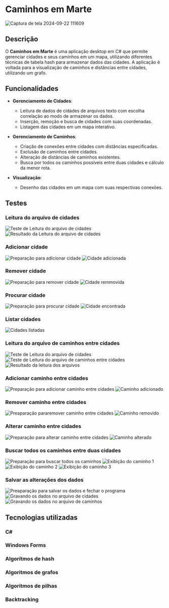 # Caminhos em Marte

![Captura de tela 2024-09-22 111609](https://github.com/user-attachments/assets/20dd5639-985e-4ca1-ab74-de51dabc6afa)

## Descrição

O **Caminhos em Marte** é uma aplicação desktop em C# que permite gerenciar cidades e seus caminhos em um mapa, utilizando diferentes técnicas de tabela hash para armazenar dados das cidades. A aplicação é voltada para a visualização de caminhos e distâncias entre cidades, utilizando um grafo.

## Funcionalidades

- **Gerenciamento de Cidades**:
  - Leitura de dados de cidades de arquivos texto com escolha correlação ao modo de armazenar os dados.
  - Inserção, remoção e busca de cidades com suas coordenadas.
  - Listagem das cidades em um mapa interativo.

- **Gerenciamento de Caminhos**:
  - Criação de conexões entre cidades com distâncias especificadas.
  - Exclusão de caminhos entre cidades.
  - Alteração de distâncias de caminhos existentes.
  - Busca por todos os caminhos possíveis entre duas cidades e cálculo da menor rota.

- **Visualização**:
  - Desenho das cidades em um mapa com suas respectivas conexões.

## Testes

### Leitura do arquivo de cidades
<img src="https://github.com/user-attachments/assets/5c994d2b-c67a-4898-92d9-fa2899354233" alt="Teste de Leitura do arquivo de cidades">
<img src="https://github.com/user-attachments/assets/c84ac8e3-4014-4635-82b9-fa4b97b5690f" alt="Resultado da Leitura do arquivo de cidades">

### Adicionar cidade
<img src="https://github.com/user-attachments/assets/c1bdc0f6-bc78-4b8e-bd08-1c6b88939741" alt="Preparação para adicionar cidade">
<img src="https://github.com/user-attachments/assets/797bfdb8-d4ea-40a8-85c5-2e04a8661072" alt="Cidade adicionada">

### Remover cidade
<img src="https://github.com/user-attachments/assets/bd0c105a-da3f-426f-9076-dfd4a9568d7a" alt="Preparação para remover cidade">
<img src="https://github.com/user-attachments/assets/0420cbdb-36b1-47f2-9127-de6b3accef02" alt="Cidade remmovida">

### Procurar cidade
<img src="https://github.com/user-attachments/assets/008dabeb-f570-4401-9f40-8d5c8cb1a7df" alt="Preparação para procurar cidade">
<img src="https://github.com/user-attachments/assets/0bafb991-bb2e-411d-ba14-c3a579a634a4" alt="Cidade encontrada">

### Listar cidades
<img src="https://github.com/user-attachments/assets/d6eb77c1-3f38-452e-9006-b86bf2abadb9" alt="Cidades listadas">

### Leitura do arquivo de caminhos entre cidades
<img src="https://github.com/user-attachments/assets/4042ce4d-7252-4990-8295-5c0c6c5421ef" alt="Teste de Leitura do arquivo de cidades">
<img src="https://github.com/user-attachments/assets/3ecf4cd8-2324-4988-94f2-6c3a9f304c7c" alt="Teste de Leitura do arquivo de caminhos entre cidades">
<img src="https://github.com/user-attachments/assets/1545517f-c69f-489e-bb33-d57fb751cf54" alt="Resultado da leitura dos arquivos">

### Adicionar caminho entre cidades
<img src="https://github.com/user-attachments/assets/4d31c81c-605e-42fb-a2d3-73831e1570f6" alt="Preparação para adicionar caminho entre cidades">
<img src="https://github.com/user-attachments/assets/b5eedc61-8afc-4a84-868d-cab9d9b0add6" alt="Caminho adicionado">

### Remover caminho entre cidades
<img src="https://github.com/user-attachments/assets/f6b9ca93-4f4e-46c6-9826-255383eca187" alt="Preaparação pararemover caminho entre cidades">
<img src="https://github.com/user-attachments/assets/4ecfaa6b-4f91-4cbc-b472-52b754744529" alt="Caminho removido">

### Alterar caminho entre cidades
<img src="https://github.com/user-attachments/assets/d5d545f2-98da-4dc0-b02f-c302347a8a26" alt="Preparação para alterar caminho entre cidades">
<img src="https://github.com/user-attachments/assets/7c8c2f66-5584-4fc4-8140-c9777fb93509" alt="Caminho alterado">

### Buscar todos os caminhos entre duas cidades
<img src="https://github.com/user-attachments/assets/d0e06e2b-44ff-4285-86ae-825c9925f4bc" alt="Preparação para buscar todos os caminhos">
<img src="https://github.com/user-attachments/assets/1caecfb8-1e31-44e6-a517-21d1af547dc5" alt="Exibição do caminho 1">
<img src="https://github.com/user-attachments/assets/1bc3e669-03e8-4c00-826a-adcc980c7e6e" alt="Exibição do caminho 2">
<img src="https://github.com/user-attachments/assets/ce2e478b-8377-4bd7-9b26-53ee3f36f8f4" alt="Exibição do caminho 3">

### Salvar as alterações dos dados
<img src="https://github.com/user-attachments/assets/75379d2d-145b-4a42-8279-44b7bcb3938e" alt="Preaparação para salvar os dados e fechar o programa">
<img src="https://github.com/user-attachments/assets/34cb73cc-f9a3-465e-acf9-d1f5bf97e7cb" alt="Gravando os dados no arquivo de cidades">
<img src="https://github.com/user-attachments/assets/67d11611-35a2-4281-9003-f0c688b9193b" alt="Gravando os dados no arquivo de caminhos">

## Tecnologias utilizadas

### C#
### Windows Forms
### Algorítmos de hash
### Algoritmos de grafos
### Algoritmos de pilhas
### Backtracking
